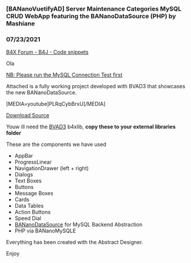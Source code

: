 ### [BANanoVuetifyAD] Server Maintenance Categories MySQL CRUD WebApp featuring the BANanoDataSource (PHP) by Mashiane
### 07/23/2021
[B4X Forum - B4J - Code snippets](https://www.b4x.com/android/forum/threads/131850/)

Ola  
  
[NB: Please run the MySQL Connection Test first](https://www.b4x.com/android/forum/threads/banano-bvad3-php-connection-tester.131014/)  
  
Attached is a fully working project developed with BVAD3 that showcases the new BANanoDataSource.  
  
[MEDIA=youtube]PLRqCybBrxU[/MEDIA]  
  
  
  
[Download Source](https://github.com/Mashiane/BANanoVuetifyAD3/tree/main/FreeSources/ServerMaintenance)  
  
Youw ill need the [BVAD3](https://github.com/Mashiane/BANanoVuetifyAD3/tree/main/External%20Libraries) b4xlib, **copy these to your external libraries folder**  
  
These are the components we have used  
  

- AppBar
- ProgressLinear
- NavigationDrawer (left + right)
- Dialogs
- Text Boxes
- Buttons
- Message Boxes
- Cards
- Data Tables
- Action Buttons
- Speed Dial
- [BANanoDataSource](https://www.b4x.com/android/forum/threads/bananodatasource-a-crud-database-abstract-layer.131838/#post-831720) for MySQL Backend Abstraction
- PHP via BANanoMySQLE

  
Everything has been created with the Abstract Designer.  
  
Enjoy